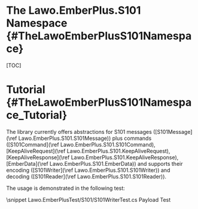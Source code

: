 The Lawo.EmberPlus.S101 Namespace    {#TheLawoEmberPlusS101Namespace}
=================================

[TOC]


Tutorial       {#TheLawoEmberPlusS101Namespace_Tutorial}
========

The library currently offers abstractions for S101 messages ([S101Message](\ref Lawo.EmberPlus.S101.S101Message)) plus
commands ([S101Command](\ref Lawo.EmberPlus.S101.S101Command),
[KeepAliveRequest](\ref Lawo.EmberPlus.S101.KeepAliveRequest),
[KeepAliveResponse](\ref Lawo.EmberPlus.S101.KeepAliveResponse), [EmberData](\ref Lawo.EmberPlus.S101.EmberData)) and
supports their encoding ([S101Writer](\ref Lawo.EmberPlus.S101.S101Writer)) and decoding
([S101Reader](\ref Lawo.EmberPlus.S101.S101Reader)).

The usage is demonstrated in the following test:

\snippet Lawo.EmberPlusTest/S101/S101WriterTest.cs Payload Test
